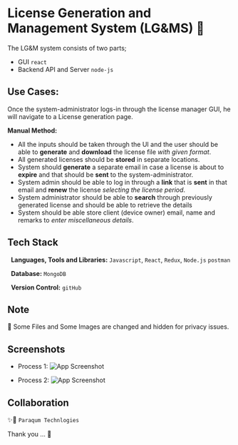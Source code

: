 
# License Generation and Management System (LG&MS) 🚀


The LG&M system consists of two parts;
- GUI ``react`` 
- Backend API and Server ``node-js``

## Use Cases:

Once the system-administrator logs-in through the license manager GUI, he will navigate to a License generation page.

**Manual  Method:** 
- All the inputs should be taken through the UI and the user should be able to **generate** and **download** the license file _with given format_.
- All generated licenses should be **stored** in separate locations.
- System should **generate** a separate email in case a license is about to **expire** and that should be **sent** to the system-administrator.
- System admin should be able to log in through a **link** that is **sent** in that email and **renew** the license _selecting the license period_.
- System administrator should be able to **search** through previously generated license and should be able to retrieve the details
- System should be able store client (device owner) email, name and remarks to _enter miscellaneous details_.

## Tech Stack  

 &nbsp; **Languages, Tools and Libraries:** ```Javascript```, ```React```, ```Redux```, ```Node.js``` ```postman```

 &nbsp; **Database:** ```MongoDB```

 &nbsp; **Version Control:** ``gitHub``


## Note
🚫  Some Files and Some Images are changed and hidden for privacy issues.

## Screenshots

- Process 1: 
    ![App Screenshot](https://github.com/sarangiWijemanna/P___License-Mangament-System/blob/main/LMs.png)

- Process 2: 
    ![App Screenshot](https://github.com/sarangiWijemanna/P___License-Mangament-System/blob/main/LMs2.png)

## Collaboration 

✨🤝 ```Paraqum Technlogies``` 



Thank you ... 🧡
